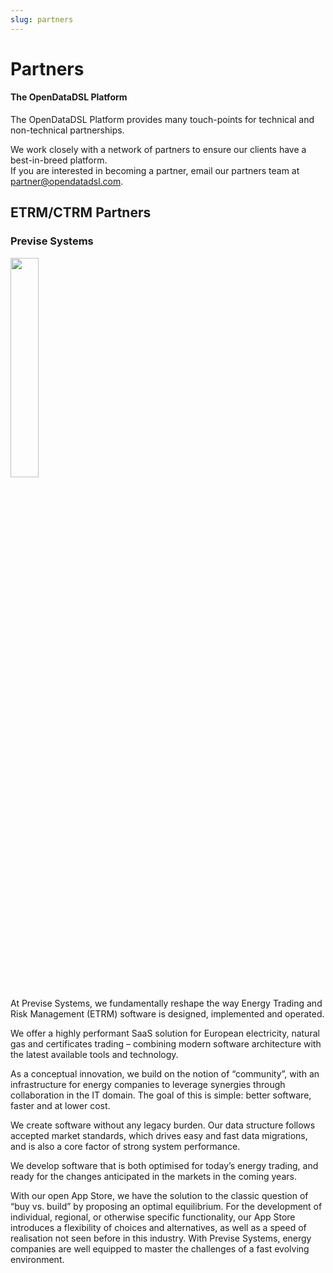 ```yaml
---
slug: partners
---
```


# Partners

#### The OpenDataDSL Platform

The OpenDataDSL Platform provides many touch-points for technical and non-technical partnerships.

We work closely with a network of partners to ensure our clients have a best-in-breed platform.  
If you are interested in becoming a partner, email our partners team at partner@opendatadsl.com. 

## ETRM/CTRM Partners
### Previse Systems

<img src="/img/partner/PVS_Logo_rgb.jpg" width="30%" />

At Previse Systems, we fundamentally reshape the way Energy Trading and Risk Management (ETRM) software is designed, implemented and operated.

We offer a highly performant SaaS solution for European electricity, natural gas and certificates trading – combining modern software architecture with the latest available tools and technology.

As a conceptual innovation, we build on the notion of “community”, with an infrastructure for energy companies to leverage synergies through collaboration in the IT domain. The goal of this is simple: better software, faster and at lower cost.

We create software without any legacy burden. Our data structure follows accepted market standards, which drives easy and fast data migrations, and is also a core factor of strong system performance.

We develop software that is both optimised for today’s energy trading, and ready for the changes anticipated in the markets in the coming years.

With our open App Store, we have the solution to the classic question of “buy vs. build” by proposing an optimal equilibrium. For the development of individual, regional, or otherwise specific functionality, our App Store introduces a flexibility of choices and alternatives, as well as a speed of realisation not seen before in this industry.
With Previse Systems, energy companies are well equipped to master the challenges of a fast evolving environment.
